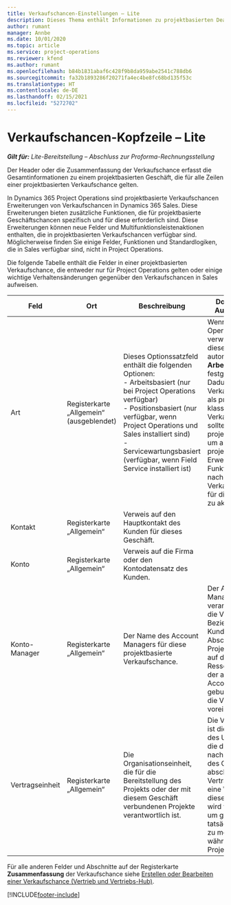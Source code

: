 ```yaml
---
title: Verkaufschancen-Einstellungen – Lite
description: Dieses Thema enthält Informationen zu projektbasierten Deals und projektbasierten Verkaufschancen-Zeilen.
author: rumant
manager: Annbe
ms.date: 10/01/2020
ms.topic: article
ms.service: project-operations
ms.reviewer: kfend
ms.author: rumant
ms.openlocfilehash: b84b1831abaf6c428f9b8da959abe2541c788db6
ms.sourcegitcommit: fa32b1893286f20271fa4ec4be8fc68bd135f53c
ms.translationtype: HT
ms.contentlocale: de-DE
ms.lasthandoff: 02/15/2021
ms.locfileid: "5272702"
---
```

# <a name="opportunity-header---lite"></a>Verkaufschancen-Kopfzeile – Lite

_**Gilt für:** Lite-Bereitstellung – Abschluss zur Proforma-Rechnungsstellung_

Der Header oder die Zusammenfassung der Verkaufschance erfasst die Gesamtinformationen zu einem projektbasierten Geschäft, die für alle Zeilen einer projektbasierten Verkaufschance gelten.

In Dynamics 365 Project Operations sind projektbasierte Verkaufschancen Erweiterungen von Verkaufschancen in Dynamics 365 Sales. Diese Erweiterungen bieten zusätzliche Funktionen, die für projektbasierte Geschäftschancen spezifisch und für diese erforderlich sind. Diese Erweiterungen können neue Felder und Multifunktionsleistenaktionen enthalten, die in projektbasierten Verkaufschancen verfügbar sind. Möglicherweise finden Sie einige Felder, Funktionen und Standardlogiken, die in Sales verfügbar sind, nicht in Project Operations.

Die folgende Tabelle enthält die Felder in einer projektbasierten Verkaufschance, die entweder nur für Project Operations gelten oder einige wichtige Verhaltensänderungen gegenüber den Verkaufschancen in Sales aufweisen.

| **Feld** | **Ort** | **Beschreibung** | **Downstream-Auswirkungen** |
| --- | --- | --- | --- |
| Art | Registerkarte „Allgemein“ (ausgeblendet) | Dieses Optionssatzfeld enthält die folgenden Optionen:</br>- Arbeitsbasiert (nur bei Project Operations verfügbar)</br>- Positionsbasiert (nur verfügbar, wenn Project Operations und Sales installiert sind)</br>- Servicewartungsbasiert (verfügbar, wenn Field Service installiert ist) | Wenn Sie Project Operations verwenden, wird dieser Feldwert automatisch auf **Arbeitsbasiert** festgelegt. Dadurch wird die Verkaufschance als projektbasiert klassifiziert. Eine Verkaufschance sollte projektbasiert sein, um alle projektspezifischen Erweiterungen und Funktionen im nachgelagerten Verkaufsprozess für dieses Geschäft zu aktivieren. |
| Kontakt | Registerkarte „Allgemein“ | Verweis auf den Hauptkontakt des Kunden für dieses Geschäft. | |
| Konto | Registerkarte „Allgemein“ | Verweis auf die Firma oder den Kontodatensatz des Kunden. | |
| Konto-Manager | Registerkarte „Allgemein“ | Der Name des Account Managers für diese projektbasierte Verkaufschance. | Der Account Manager ist verantwortlich für die Verwaltung der Beziehung zum Kunden bis zum Abschluss dieses Projekts. Basierend auf dem buchbaren Ressourceneintrag, der an den Account Manager gebunden ist, ist die Vertragseinheit voreingestellt. |
| Vertragseinheit | Registerkarte „Allgemein“ | Die Organisationseinheit, die für die Bereitstellung des Projekts oder der mit diesem Geschäft verbundenen Projekte verantwortlich ist. | Die Vertragseinheit ist die Abteilung des Unternehmens, die die Projekte nach Abschluss des Geschäfts abschließt. Jede Vertragseinheit hat eine Währung, und diese Währung wird verwendet, um geschätzte und tatsächliche Kosten zu melden, die während des Projekts anfallen. |

Für alle anderen Felder und Abschnitte auf der Registerkarte **Zusammenfassung** der Verkaufschance siehe [Erstellen oder Bearbeiten einer Verkaufschance (Vertrieb und Vertriebs-Hub)](https://docs.microsoft.com/dynamics365/sales-enterprise/create-edit-opportunity-sales).


[!INCLUDE[footer-include](../../includes/footer-banner.md)]